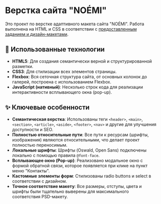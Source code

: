 # Верстка сайта "NOÉMI"

Это проект по верстке адаптивного макета сайта "NOÉMI". Работа выполнена на HTML и CSS в соответствии с [предоставленным заданием и дизайн-макетами](https://github.com/netology-code/fpymq-diploma/blob/01-logic/README.md).

## 🚀 Использованные технологии
- **HTML5**: Для создания семантически верной и структурированной разметки.
- **CSS3**: Для стилизации всех элементов страницы.
- **Flexbox**: Вся сеточная структура сайта, от основных колонок до галерей, построена с использованием Flexbox.
- **JavaScript (нативный)**: Несколько строк кода для реализации интерактивности всплывающего окна (pop-up).

## ✨ Ключевые особенности
- **Семантическая верстка**: Использованы теги `<header>`, `<main>`, `<section>`, `<article>`, `<aside>`, `<footer>`, `<nav>` и другие для улучшения доступности и SEO.
- **Полностью относительные пути**: Все пути к ресурсам (шрифты, изображения) являются относительными, что делает проект полностью переносимым.
- **Локальные шрифты**: Шрифты (Oswald, Open Sans) подключены локально с помощью правила `@font-face`.
- **Всплывающее окно (Pop-up)**: Реализовано модальное окно с формой обратной связи, которое появляется при клике на пункт меню "Контакты".
- **Кастомные элементы форм**: Стилизованы radio buttons и select в соответствии с дизайном.
- **Точное соответствие макету**: Все размеры, отступы, цвета и шрифты были тщательно выверены для максимального соответствия PSD-макету.
